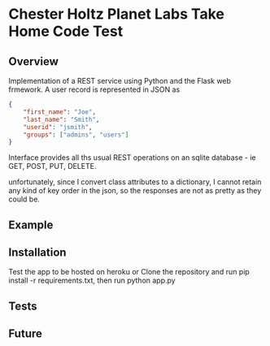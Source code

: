 Chester Holtz Planet Labs Take Home Code Test
============================================

## Overview

Implementation of a REST service using Python and the Flask web frmework. A user record is represented in JSON as 
```json
{
    "first_name": "Joe",
    "last_name": "Smith",
    "userid": "jsmith",
    "groups": ["admins", "users"]
}
```
Interface provides all ths usual REST operations on an sqlite database - ie GET, POST, PUT, DELETE.

unfortunately, since I convert class attributes to a dictionary, I cannot retain any kind of key order in the json, so the responses are not as pretty as they could be.

## Example

## Installation

Test the app to be hosted on heroku
or
Clone the repository and run pip install -r requirements.txt, then run python app.py

## Tests

## Future
